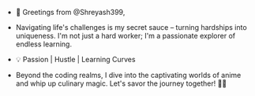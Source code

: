 - 👋 Greetings from @Shreyash399,

- Navigating life's challenges is my secret sauce – turning hardships into uniqueness. I'm not just a hard worker; I'm a passionate explorer of endless learning.

- 💡 Passion | Hustle | Learning Curves

- Beyond the coding realms, I dive into the captivating worlds of anime and whip up culinary magic. Let's savor the journey together! 🌌✨
<!---
XLR8og/XLR8og is a ✨ special ✨ repository because its `README.md` (this file) appears on your GitHub profile.
You can click the Preview link to take a look at your changes.
--->
